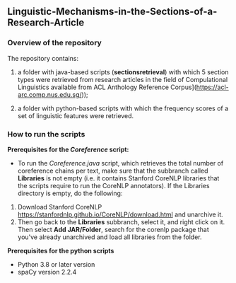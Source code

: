 ## Linguistic-Mechanisms-in-the-Sections-of-a-Research-Article
 
### Overview of the repository
The repository contains:

1) a folder with java-based scripts (**sectionsretrieval**) with which 5 section types were retrieved from research articles in the field of Compulational Linguistics available from ACL Anthology Reference Corpus](https://acl-arc.comp.nus.edu.sg/)); 

2) a folder with python-based scripts with which the frequency scores of a set of linguistic features were retrieved. 


### How to run the scripts
**Prerequisites for the _Coreference_ script:**
- To run the *Coreference.java* script, which retrieves the total number of coreference chains per text, make sure that the subbranch called **Libraries** is not empty (i.e. it contains Stanford CoreNLP libraries that the scripts require to run the CoreNLP annotators). If the Libraries directory is empty, do the following:
1. Download Stanford CoreNLP https://stanfordnlp.github.io/CoreNLP/download.html and unarchive it.
2. Then go back to the **Libraries** subbranch, select it, and right click on it. Then select **Add JAR/Folder**, search for the corenlp package that you've already unarchived and load all libraries from the folder.


**Prerequisites for the python scripts**
- Python 3.8 or later version
- spaCy version  2.2.4
